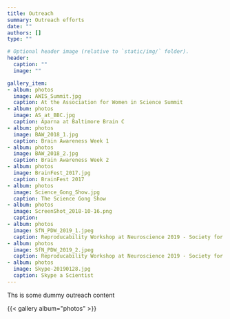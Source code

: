 ```yaml
---
title: Outreach
summary: Outreach efforts
date: ""
authors: []
type: ""

# Optional header image (relative to `static/img/` folder).
header:
  caption: ""
  image: ""

gallery_item:
- album: photos
  image: AWIS_Summit.jpg
  caption: At the Association for Women in Science Summit
- album: photos
  image: AS_at_BBC.jpg
  caption: Aparna at Baltimore Brain C
- album: photos
  image: BAW_2018_1.jpg
  caption: Brain Awareness Week 1
- album: photos
  image: BAW_2018_2.jpg
  caption: Brain Awareness Week 2
- album: photos
  image: BrainFest_2017.jpg
  caption: BrainFest 2017
- album: photos
  image: Science_Gong_Show.jpg
  caption: The Science Gong Show
- album: photos
  image: ScreenShot_2018-10-16.png
  caption:
- album: photos
  image: SfN_PDW_2019_1.jpeg
  caption: Reproducability Workshop at Neuroscience 2019 - Society for Neuroscience
- album: photos
  image: SfN_PDW_2019_2.jpeg
  caption: Reproducability Workshop at Neuroscience 2019 - Society for Neuroscience
- album: photos
  image: Skype-20190128.jpg
  caption: Skype a Scientist
---
```


Ths is some dummy outreach content

{{< gallery album="photos" >}}

